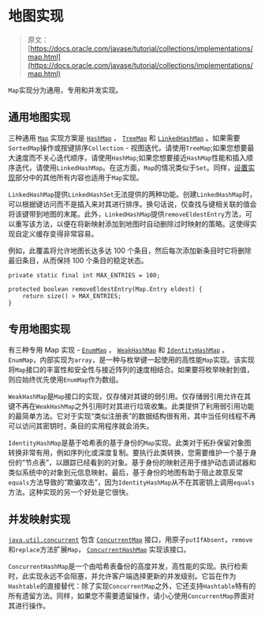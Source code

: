 # 地图实现

> 原文： [https://docs.oracle.com/javase/tutorial/collections/implementations/map.html](https://docs.oracle.com/javase/tutorial/collections/implementations/map.html)

`Map`实现分为通用，专用和并发实现。

## 通用地图实现

三种通用 [`Map`](https://docs.oracle.com/javase/8/docs/api/java/util/Map.html) 实现方案是 [`HashMap`](https://docs.oracle.com/javase/8/docs/api/java/util/HashMap.html) ， [`TreeMap`](https://docs.oracle.com/javase/8/docs/api/java/util/TreeMap.html) 和 [`LinkedHashMap`](https://docs.oracle.com/javase/8/docs/api/java/util/LinkedHashMap.html) 。如果需要`SortedMap`操作或按键排序`Collection` - 视图迭代，请使用`TreeMap`;如果您想要最大速度而不关心迭代顺序，请使用`HashMap`;如果您想要接近`HashMap`性能和插入顺序迭代，请使用`LinkedHashMap`。在这方面，`Map`的情况类似于`Set`。同样，[设置实现](../implementations/set.html)部分中的其他所有内容也适用于`Map`实现。

`LinkedHashMap`提供`LinkedHashSet`无法提供的两种功能。创建`LinkedHashMap`时，可以根据键访问而不是插入来对其进行排序。换句话说，仅查找与键相关联的值会将该键带到地图的末尾。此外，`LinkedHashMap`提供`removeEldestEntry`方法，可以重写该方法，以便在将新映射添加到地图时自动删除过时映射的策略。这使得实现自定义缓存变得非常容易。

例如，此覆盖将允许地图长达多达 100 个条目，然后每次添加新条目时它将删除最旧条目，从而保持 100 个条目的稳定状态。

```
private static final int MAX_ENTRIES = 100;

protected boolean removeEldestEntry(Map.Entry eldest) {
    return size() > MAX_ENTRIES;
}

```

## 专用地图实现

有三种专用 Map 实现 - [`EnumMap`](https://docs.oracle.com/javase/8/docs/api/java/util/EnumMap.html) ， [`WeakHashMap`](https://docs.oracle.com/javase/8/docs/api/java/util/WeakHashMap.html) 和 [`IdentityHashMap`](https://docs.oracle.com/javase/8/docs/api/java/util/IdentityHashMap.html) 。 `EnumMap`，内部实现为`array`，是一种与枚举键一起使用的高性能`Map`实现。该实现将`Map`接口的丰富性和安全性与接近阵列的速度相结合。如果要将枚举映射到值，则应始终优先使用`EnumMap`作为数组。

`WeakHashMap`是`Map`接口的实现，仅存储对其键的弱引用。仅存储弱引用允许在其键不再在`WeakHashMap`之外引用时对其进行垃圾收集。此类提供了利用弱引用功能的最简单方法。它对于实现“类似注册表”的数据结构很有用，其中当任何线程不再可以访问其密钥时，条目的实用程序就会消失。

`IdentityHashMap`是基于哈希表的基于身份的`Map`实现。此类对于拓扑保留对象图转换非常有用，例如序列化或深度复制。要执行此类转换，您需要维护一个基于身份的“节点表”，以跟踪已经看到的对象。基于身份的映射还用于维护动态调试器和类似系统中的对象到元信息映射。最后，基于身份的地图有助于阻止故意反常`equals`方法导致的“欺骗攻击”，因为`IdentityHashMap`从不在其密钥上调用`equals`方法。这种实现的另一个好处是它很快。

## 并发映射实现

[`java.util.concurrent`](https://docs.oracle.com/javase/8/docs/api/java/util/concurrent/package-summary.html) 包含 [`ConcurrentMap`](https://docs.oracle.com/javase/8/docs/api/java/util/concurrent/ConcurrentMap.html) 接口，用原子`putIfAbsent`，`remove`和`replace`方法扩展`Map`， [`ConcurrentHashMap`](https://docs.oracle.com/javase/8/docs/api/java/util/concurrent/ConcurrentHashMap.html) 实现该接口。

`ConcurrentHashMap`是一个由哈希表备份的高度并发，高性能的实现。执行检索时，此实现永远不会阻塞，并允许客户端选择更新的并发级别。它旨在作为`Hashtable`的直接替代：除了实现`ConcurrentMap`之外，它还支持`Hashtable`特有的所有遗留方法。同样，如果您不需要遗留操作，请小心使用`ConcurrentMap`界面对其进行操作。